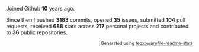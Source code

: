 Joined Github **10** years ago.

Since then I pushed **3183** commits, opened **35** issues, submitted **104** pull requests, received **688** stars across **217** personal projects and contributed to **36** public repositories.

<p align="right"><sub>Generated using <a href="https://github.com/marketplace/actions/profile-readme-stats">teoxoy/profile-readme-stats</a></sub></p>
